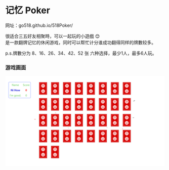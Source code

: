 # 记忆 Poker
网址：go518.github.io/518Poker/

很适合三五好友相聚時，可以一起玩的小遊戲 😊  
是一款翻牌记忆的休闲游戏，同时可以帮忙计分谁成功翻得同样的牌數较多。  

p.s.牌數分为 8、16、26、34、42、52 张 六种选择，最少1人，最多6人玩。

### 游戏画面
<img src="./images/ex.png">
